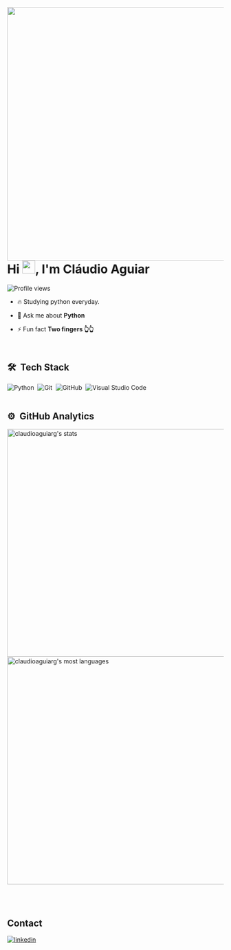 <img align="right" height="590em" src="https://raw.githubusercontent.com/gist/claudioaguiarg/09994aea6c4ff744884057d39e5e51c8/raw/aa403bd688e31e4439c9e2b5a0ddce3f570903ac/githubcard.svg"/>
<h1 align="left">Hi <img src="https://raw.githubusercontent.com/kaueMarques/kaueMarques/master/hi.gif" height="30px">, I'm Cláudio Aguiar</h1>
<p align="left"> <img src="https://komarev.com/ghpvc/?username=claudioaguiarg&color=blueviolet" alt="Profile views" /> </p>

- 🔥 Studying python everyday.

- 💬 Ask me about **Python**

- ⚡ Fun fact **Two fingers 👆👆**
<br>

## 🛠 &nbsp;Tech Stack

![Python](https://img.shields.io/badge/-Python-05122A?style=flat&logo=python)&nbsp;
![Git](https://img.shields.io/badge/-Git-05122A?style=flat&logo=git)&nbsp;
![GitHub](https://img.shields.io/badge/-GitHub-05122A?style=flat&logo=github)&nbsp;
![Visual Studio Code](https://img.shields.io/badge/-Visual%20Studio%20Code-05122A?style=flat&logo=visual-studio-code&logoColor=007ACC)&nbsp;
<br><br>
## ⚙️ &nbsp;GitHub Analytics
<p align="left">
<img width="530em" src="https://github-readme-stats.vercel.app/api?username=claudioaguiarg&show_icons=true&theme=vision-friendly-dark" alt="claudioaguiarg's stats"/>
<img width="530em" src="https://github-readme-stats.vercel.app/api/top-langs/?username=claudioaguiarg&layout=compact&theme=vision-friendly-dark" alt="claudioaguiarg's most languages"/>
</p>

<br><br>

## Contact

<a href="https://www.linkedin.com/in/claudioaguiargomes/" target="_blank">
  <img align="center" src="https://img.shields.io/badge/-claudioaguiarg-05122A?style=flat&logo=linkedin" alt="linkedin"/>
</a>
